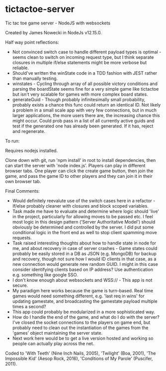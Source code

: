 # tictactoe-server
Tic tac toe game server - NodeJS with websockets

Created by James Nowecki in NodeJs v12.15.0.

Half way point reflections:

 - Not convinced switch case to handle different payload types is optimal - seems clean to switch on incoming request type, but I think separate closures in multiple if/else statements might be more verbose but reliable.
 - Should've written the winState code in a TDD fashion with JEST rather than manually testing.
 - winstates - Cycling through array of all possible victory conditions and parsing the boardState seems fine for a very simple game like tictactoe but isn't very scalable for games with more complex board states.
 - generateGuid - Though probably infinitesimally small probability, probably exists a chance this func could return an identical ID. Not likely a problem in a small scale app with very few connections, but in much larger applications, the more users there are, the increasing chance this might occur. Could prob pass in a list of all currently active guids and test if the generated one has already been generated. If it has, reject and regenerate.

To run: 

Requires nodejs installed.

Clone down with git, run 'npm install' in root to install dependencies, then can start the server with 'node index.js'.
Players can play in different browser tabs. One player can click the create game button, then join the game, and pass the game ID to other players and they can join it in their own browser tab.

Final Comments:

 - Would definitely reevalute use of the switch cases here in a refactor - If/else probably cleaner with closures and block scoped variables.
 - Task made me have to evaluate and determine where logic should 'live' in the project, particularly for allowing moves to be passed etc. I feel most logic in this design pattern ('Server Authoritative Model') should obviously be determined and controlled by the server. I did put some conditional logic in the front end as well to stop client spamming move requests.
 - Task raised interesting thoughts about how to handle state in node for me, and about recovery in case of server crashes - Game states could probably be easily stored in a DB as JSON (e.g. MongoDB) for backup and recovery, though not sure how I would ID clients in that case, as a new connection would generate new random GUID. I might in this case consider identifying clients based on IP address? Use authentication e.g. something like google SSO.
 - I don't know enough about websockets and WSS:// - This app is not secure.
 - My paradigm here works because the game is turn-based. Real time games would need something different, e.g. 'last req in wins' for updating gamestate, and broadcasting the gamestate payload multiple times a second?
 - This app could probably be modularized in a more sophisticated way.
 - How do I handle the end of the game, and what do I do with the server? I've closed the socket connections to the players on game end, but probably need to clean out the instantiation of the games from the 'games' object maintaining the server state.
 - Next work here would be to get a live version hosted and working so people can actually play across the net.

Coded to 'With Teeth' (Nine Inch Nails, 2005), 'Twilight' (Boa, 2001), 'The Impossible Kid' (Aesop Rock, 2016), 'Conditions of My Parole' (Puscifer, 2011).
